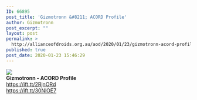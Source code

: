 ```yaml
---
ID: 66895
post_title: 'Gizmotronn &#8211; ACORD Profile'
author: Gizmotronn
post_excerpt: ""
layout: post
permalink: >
  http://allianceofdroids.org.au/aod/2020/01/23/gizmotronn-acord-profile/
published: true
post_date: 2020-01-23 15:46:29
---
```

<img src="http://urlbunch.com/avatar/blog-TgoH7-128.png"><br>
<b>Gizmotronn - ACORD Profile</b><br>
https://ift.tt/2RjnORd<br>
https://ift.tt/30NlOE7